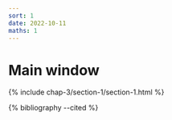 ```yaml
---
sort: 1
date: 2022-10-11
maths: 1
---
```


# Main window

{% include chap-3/section-1/section-1.html %}

{% bibliography --cited %}
